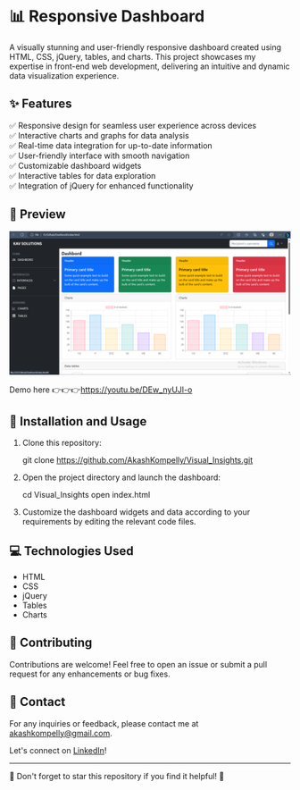 # 📊 Responsive Dashboard


A visually stunning and user-friendly responsive dashboard created using HTML, CSS, jQuery, tables, and charts. This project showcases my expertise in front-end web development, delivering an intuitive and dynamic data visualization experience.

## ✨ Features

✅ Responsive design for seamless user experience across devices  
✅ Interactive charts and graphs for data analysis  
✅ Real-time data integration for up-to-date information  
✅ User-friendly interface with smooth navigation  
✅ Customizable dashboard widgets  
✅ Interactive tables for data exploration  
✅ Integration of jQuery for enhanced functionality  

## 🌄 Preview

![Dashboard Preview](https://github.com/AkashKompelly/Visual_Insights/blob/master/dashbord%20preview%20img.png)


Demo here
👉👉👉https://youtu.be/DEw_nyUJl-o


## 🚀 Installation and Usage

1. Clone this repository:  
   
   git clone https://github.com/AkashKompelly/Visual_Insights.git
   

2. Open the project directory and launch the dashboard:  
   
   cd Visual_Insights
   open index.html
   

3. Customize the dashboard widgets and data according to your requirements by editing the relevant code files.

## 💻 Technologies Used

- HTML
- CSS
- jQuery
- Tables
- Charts

## 🤝 Contributing

Contributions are welcome! Feel free to open an issue or submit a pull request for any enhancements or bug fixes.


## 📧 Contact

For any inquiries or feedback, please contact me at akashkompelly@gmail.com.

Let's connect on [LinkedIn](https://www.linkedin.com/in/akash-kompelly-7b8139243/)!

---

🌟 Don't forget to star this repository if you find it helpful! 🌟
